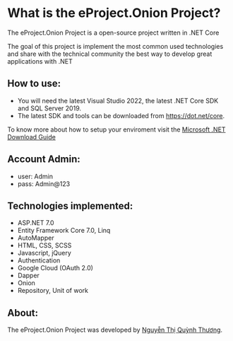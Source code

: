 What is the eProject.Onion Project?
=====================
The eProject.Onion Project is a open-source project written in .NET Core

The goal of this project is implement the most common used technologies and share with the technical community the best way to develop great applications with .NET

## How to use:
- You will need the latest Visual Studio 2022, the latest .NET Core SDK and SQL Server 2019.
- The latest SDK and tools can be downloaded from https://dot.net/core.

To know more about how to setup your enviroment visit the [Microsoft .NET Download Guide](https://www.microsoft.com/net/download)

## Account Admin: 
- user: Admin
- pass: Admin@123

## Technologies implemented:

- ASP.NET 7.0
- Entity Framework Core 7.0, Linq
- AutoMapper
- HTML, CSS, SCSS
- Javascript, jQuery
- Authentication
- Google Cloud (OAuth 2.0)
- Dapper
- Onion
- Repository, Unit of work
  
## About:
The eProject.Onion Project was developed by [Nguyễn Thị Quỳnh Thương](https://www.facebook.com/ntqthuong/).

